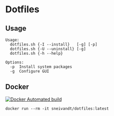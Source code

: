 # Dotfiles
## Usage
```
Usage:
  dotfiles.sh {-I --install}   [-g] [-p]
  dotfiles.sh {-U --uninstall} [-g]
  dotfiles.sh {-h --help}

Options:
  -p  Install system packages
  -g  Configure GUI
```
## Docker
[![Docker Automated build](https://img.shields.io/docker/automated/sneivandt/dotfiles.svg)](https://hub.docker.com/r/sneivandt/dotfiles/)
```
docker run --rm -it sneivandt/dotfiles:latest
```
